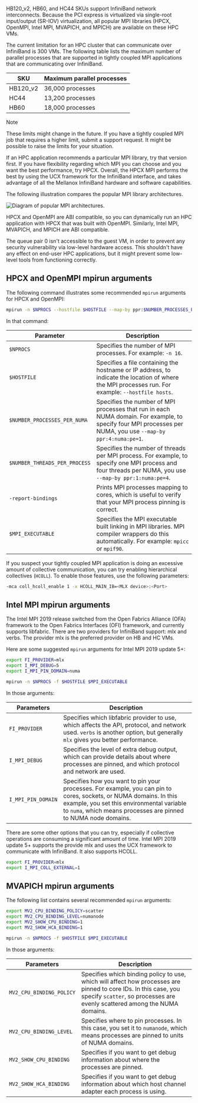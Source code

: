 HB120_v2, HB60, and HC44 SKUs support InfiniBand network interconnects. Because the PCI express is virtualized via single-root input/output (SR-IOV) virtualization, all popular MPI libraries (HPCX, OpenMPI, Intel MPI, MVAPICH, and MPICH) are available on these HPC VMs. 

The current limitation for an HPC cluster that can communicate over InfiniBand is 300 VMs. The following table lists the maximum number of parallel processes that are supported in tightly coupled MPI applications that are communicating over InfiniBand.

| SKU | Maximum parallel processes |
|---|---|
| HB120_v2 | 36,000 processes |
| HC44 | 13,200 processes |
| HB60 | 18,000 processes |

> [!NOTE]
> These limits might change in the future. If you have a tightly coupled MPI job that requires a higher limit, submit a support request. It might be possible to raise the limits for your situation.

If an HPC application recommends a particular MPI library, try that version first. If you have flexibility regarding which MPI you can choose and you want the best performance, try HPCX. Overall, the HPCX MPI performs the best by using the UCX framework for the InfiniBand interface, and takes advantage of all the Mellanox InfiniBand hardware and software capabilities.

The following illustration compares the popular MPI library architectures.

![Diagram of popular MPI architectures.](../media/10-mpi-architecture.png)

HPCX and OpenMPI are ABI compatible, so you can dynamically run an HPC application with HPCX that was built with OpenMPI. Similarly, Intel MPI, MVAPICH, and MPICH are ABI compatible.

The queue pair 0 isn't accessible to the guest VM, in order to prevent any security vulnerability via low-level hardware access. This shouldn't have any effect on end-user HPC applications, but it might prevent some low-level tools from functioning correctly.

## HPCX and OpenMPI mpirun arguments

The following command illustrates some recommended `mpirun` arguments for HPCX and OpenMPI:

```bash
mpirun -n $NPROCS --hostfile $HOSTFILE --map-by ppr:$NUMBER_PROCESSES_PER_NUMA:numa:pe=$NUMBER_THREADS_PER_PROCESS -report-bindings $MPI_EXECUTABLE
```

In that command:

| Parameter | Description |
|---|---|
| `$NPROCS` | Specifies the number of MPI processes. For example: `-n 16`. |
| `$HOSTFILE` | Specifies a file containing the hostname or IP address, to indicate the location of where the MPI processes run. For example: `--hostfile hosts`. |
| `$NUMBER_PROCESSES_PER_NUMA` | Specifies the number of MPI processes that run in each NUMA domain. For example, to specify four MPI processes per NUMA, you use `--map-by ppr:4:numa:pe=1`. |
| `$NUMBER_THREADS_PER_PROCESS` | Specifies the number of threads per MPI process. For example, to specify one MPI process and four threads per NUMA, you use `--map-by ppr:1:numa:pe=4`. |
| `-report-bindings` | Prints MPI processes mapping to cores, which is useful to verify that your MPI process pinning is correct. |
| `$MPI_EXECUTABLE` | Specifies the MPI executable built linking in MPI libraries. MPI compiler wrappers do this automatically. For example: `mpicc` or `mpif90`. |

If you suspect your tightly coupled MPI application is doing an excessive amount of collective communication, you can try enabling hierarchical collectives (`HCOLL`). To enable those features, use the following parameters:

```bash
-mca coll_hcoll_enable 1 -x HCOLL_MAIN_IB=<MLX device>:<Port>
```

## Intel MPI mpirun arguments

The Intel MPI 2019 release switched from the Open Fabrics Alliance (OFA) framework to the Open Fabrics Interfaces (OFI) framework, and currently supports libfabric. There are two providers for InfiniBand support: mlx and verbs. The provider mlx is the preferred provider on HB and HC VMs.

Here are some suggested `mpirun` arguments for Intel MPI 2019 update 5+:

```bash
export FI_PROVIDER=mlx
export I_MPI_DEBUG=5
export I_MPI_PIN_DOMAIN=numa

mpirun -n $NPROCS -f $HOSTFILE $MPI_EXECUTABLE
```

In those arguments:

| Parameters | Description |
|---|---|
| `FI_PROVIDER` | Specifies which libfabric provider to use, which affects the API, protocol, and network used. `verbs` is another option, but generally `mlx` gives you better performance. |
| `I_MPI_DEBUG` | Specifies the level of extra debug output, which can provide details about where processes are pinned, and which protocol and network are used. |
| `I_MPI_PIN_DOMAIN` | Specifies how you want to pin your processes. For example, you can pin to cores, sockets, or NUMA domains. In this example, you set this environmental variable to `numa`, which means processes are pinned to NUMA node domains. |

There are some other options that you can try, especially if collective operations are consuming a significant amount of time. Intel MPI 2019 update 5+ supports the provide mlx and uses the UCX framework to communicate with InfiniBand. It also supports HCOLL.

```bash
export FI_PROVIDER=mlx
export I_MPI_COLL_EXTERNAL=1
```

## MVAPICH mpirun arguments

The following list contains several recommended `mpirun` arguments:

```bash
export MV2_CPU_BINDING_POLICY=scatter
export MV2_CPU_BINDING_LEVEL=numanode
export MV2_SHOW_CPU_BINDING=1
export MV2_SHOW_HCA_BINDING=1

mpirun -n $NPROCS -f $HOSTFILE $MPI_EXECUTABLE
```

In those arguments:

| Parameters | Description |
|---|---|
| `MV2_CPU_BINDING_POLICY` | Specifies which binding policy to use, which will affect how processes are pinned to core IDs. In this case, you specify `scatter`, so processes are evenly scattered among the NUMA domains. |
| `MV2_CPU_BINDING_LEVEL` | Specifies where to pin processes. In this case, you set it to `numanode`, which means processes are pinned to units of NUMA domains. |
| `MV2_SHOW_CPU_BINDING` | Specifies if you want to get debug information about where the processes are pinned. |
| `MV2_SHOW_HCA_BINDING` | Specifies if you want to get debug information about which host channel adapter each process is using. |
